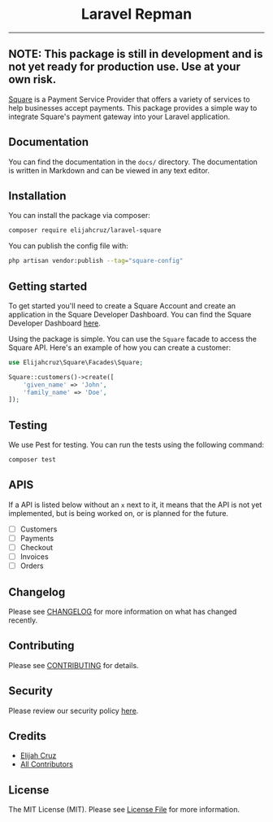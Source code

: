 <div align="center">
<h1>Laravel Repman</h1>
</div>
<hr />

## **NOTE: This package is still in development and is not yet ready for production use. Use at your own risk.**

[Square](https://squareup.com) is a Payment Service Provider that offers a variety of services to help businesses accept payments. This package provides a simple way to integrate Square's payment gateway into your Laravel application.

## Documentation

You can find the documentation in the `docs/` directory. The documentation is written in Markdown and can be viewed in any text editor.

## Installation

You can install the package via composer:

```bash
composer require elijahcruz/laravel-square
```

You can publish the config file with:

```bash
php artisan vendor:publish --tag="square-config"
```

## Getting started

To get started you'll need to create a Square Account and create an application in the Square Developer Dashboard. You can find the Square Developer Dashboard [here](https://developer.squareup.com/apps).

Using the package is simple. You can use the `Square` facade to access the Square API. Here's an example of how you can create a customer:

```php
use Elijahcruz\Square\Facades\Square;

Square::customers()->create([
    'given_name' => 'John',
    'family_name' => 'Doe',
]);
```

## Testing

We use Pest for testing. You can run the tests using the following command:

```bash
composer test
```

## APIS

If a API is listed below without an `x` next to it, it means that the API is not yet implemented, but is being worked on, or is planned for the future.

- [ ] Customers
- [ ] Payments
- [ ] Checkout
- [ ] Invoices
- [ ] Orders

## Changelog

Please see [CHANGELOG](CHANGELOG.md) for more information on what has changed recently.

## Contributing

Please see [CONTRIBUTING](CONTRIBUTING.md) for details.

## Security

Please review our security policy [here](SECURITY.md).

## Credits

- [Elijah Cruz](https://github.com/elijahcruz12)
- [All Contributors](../../contributors)

## License

The MIT License (MIT). Please see [License File](LICENSE.md) for more information.